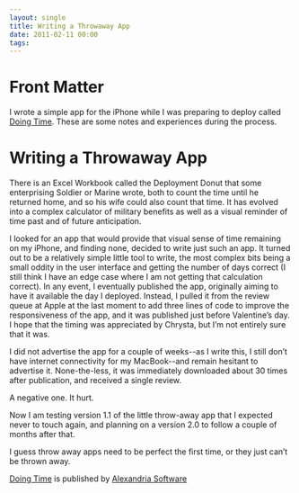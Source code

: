 ```yaml
---
layout: single
title: Writing a Throwaway App
date: 2011-02-11 00:00
tags:
---
```

# Front Matter

I wrote a simple app for the iPhone while I was preparing to deploy called [Doing Time](http://axsw.co/doing-time). These are some notes and experiences during the process.

# Writing a Throwaway App

There is an Excel Workbook called the Deployment Donut that some enterprising Soldier or Marine wrote, both to count the time until he returned home, and so his wife could also count that time. It has evolved into a complex calculator of military benefits as well as a visual reminder of time past and of future anticipation.

I looked for an app that would provide that visual sense of time remaining on my iPhone, and finding none, decided to write just such an app. It turned out to be a relatively simple little tool to write, the most complex bits being a small oddity in the user interface and getting the number of days correct (I still think I have an edge case where I am not getting that calculation correct). In any event, I eventually published the app, originally aiming to have it available the day I deployed. Instead, I pulled it from the review queue at Apple at the last moment to add three lines of code to improve the responsiveness of the app, and it was published just before Valentine’s day. I hope that the timing was appreciated by Chrysta, but I’m not entirely sure that it was.

I did not advertise the app for a couple of weeks--as I write this, I still don’t have internet connectivity for my MacBook--and remain hesitant to advertise it. None-the-less, it was immediately downloaded about 30 times after publication, and received a single review.

A negative one. It hurt.

Now I am testing version 1.1 of the little throw-away app that I expected never to touch again, and planning on a version 2.0 to follow a couple of months after that.

I guess throw away apps need to be perfect the first time, or they just can’t be thrown away.

[Doing Time](http://axsw.co/doing-time) is published by [Alexandria Software](http://www.alexandriasoftware.com/)
